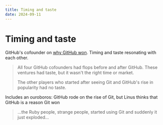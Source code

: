 ```yaml
---
title: Timing and taste
date: 2024-09-11
---
```


# Timing and taste

GitHub's cofounder on
[why GitHub won](https://blog.gitbutler.com/why-github-actually-won/). Timing
and taste resonating with each other.

> All four GitHub cofounders had flops before and after GitHub. These ventures
> had taste, but it wasn't the right time or market.
>
> The other players who started after seeing Git and GitHub's rise in popularity
> had no taste.

Includes an ouroboros: GitHub rode on the rise of Git, but Linus thinks that
GitHub is a reason Git won

> ...the Ruby people, strange people, started using Git and suddenly it just
> exploded...
